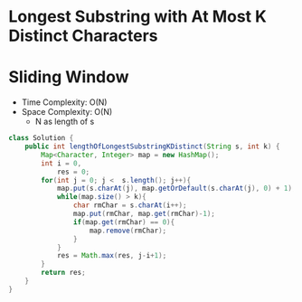 # Longest Substring with At Most K Distinct Characters

# Sliding Window

- Time Complexity: O(N)
- Space Complexity: O(N)
  - N as length of s

```java
class Solution {
    public int lengthOfLongestSubstringKDistinct(String s, int k) {
        Map<Character, Integer> map = new HashMap();
        int i = 0,
            res = 0;
        for(int j = 0; j <  s.length(); j++){
            map.put(s.charAt(j), map.getOrDefault(s.charAt(j), 0) + 1);
            while(map.size() > k){
                char rmChar = s.charAt(i++);
                map.put(rmChar, map.get(rmChar)-1);
                if(map.get(rmChar) == 0){
                    map.remove(rmChar);
                }
            }
            res = Math.max(res, j-i+1);
        }
        return res;
    }
}
```
